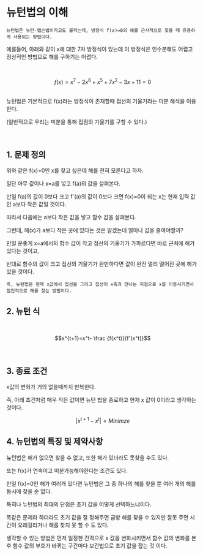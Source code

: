 # 뉴턴법의 이해

```
뉴턴법은 뉴턴-랩슨법이라고도 불리는데, 방정식 f(x)=0의 해를 근사적으로 찾을 때 유용하게 사용되는 방법이다.
```

예를들어, 아래와 같이 x에 대한 7차 방정식이 있는데 이 방정식은 인수분해도 어렵고 정상적인 방법으로 해를 구하기는 어렵다.

</br>

$$f(x)=x^7-2x^6+x^5+7x^2-3x+11=0$$

</br>
뉴턴법은 기본적으로 f(x)라는 방정식이 존재할때 접선의 기울기라는 미분 해석을 이용한다. 

(일반적으로 우리는 미분을 통해 접점의 기울기를 구할 수 있다.)

</br>

## 1. 문제 정의

위와 같은 f(x)=0인 x를 찾고 싶은데 해를 전혀 모른다고 하자.

일단 아무 값이나 x=a를 넣고 f(a)의 값을 살펴본다.

만일 f(a)의 값이 0보다 크고 f`(a)의 값이 0보다 크면 f(x)=0이 되는 x는 현재 입력 값인 a보다 작은 값일 것이다.

따라서 다음에는 a보다 작은 값을 넣고 함수 값을 살펴본다.

그런데, 해(x)가 a보다 작은 곳에 있다는 것은 알겠는데 얼마나 값을 줄여야할까?

만일 운좋게 x=a에서의 함수 값이 작고 접선의 기울기가 가파르다면 바로 근처에 해가 있다는 것이고,

반대로 함수의 값이 크고 접선의 기울기가 완만하다면 값이 완전 멀리 떨어진 곳에 해가 있을 것이다.

```
즉, 뉴턴법은 현재 x값에서 접선을 그리고 접선이 x축과 만나는 지점으로 x를 이동시키면서 점진적으로 해를 찾는 방법이다.
```

## 2. 뉴턴 식

<br>

$$x^{t+1}=x^t- \frac {f(x^t)}{f'(x^t)}$$

<br>

## 3. 종료 조건

x값의 변화가 거의 없을때까지 반복한다.

즉, 아래 조건처럼 매우 작은 값이면 뉴턴 법을 종료하고 현재 x 값이 0이라고 생각하는 것이다.

$$|x^{t+1}-x^t|=Minimze$$

## 4. 뉴턴법의 특징 및 제약사항

뉴턴법은 해가 없으면 찾을 수 없고, 또한 해가 있더라도 못찾을 수도 있다.

또는 f(x)가 연속이고 미분가능해야한다는 조건도 있다.

만일 f(x)=0인 해가 여러개 있다면 뉴턴법은 그 중 하나의 해를 찾을 뿐 여러 개의 해를 동시에 찾을 순 없다.

특히나 뉴턴법의 최대의 단점은 초기 값을 어떻게 선택하느냐이다.

똑같은 문제라 하더라도 초기 값을 잘 정해주면 금방 해를 찾을 수 있지만 잘못 주면 시간이 오래걸리거나 해를 찾지 못 할 수 도 있다.

생각할 수 있는 방법은 먼저 일정한 간격으로 x 값을 변화시키면서 함수 값의 변화를 본 후 함수 값의 부호가 바뀌는 구간마다 보간법으로 초기 값을 잡는 것 이다.

